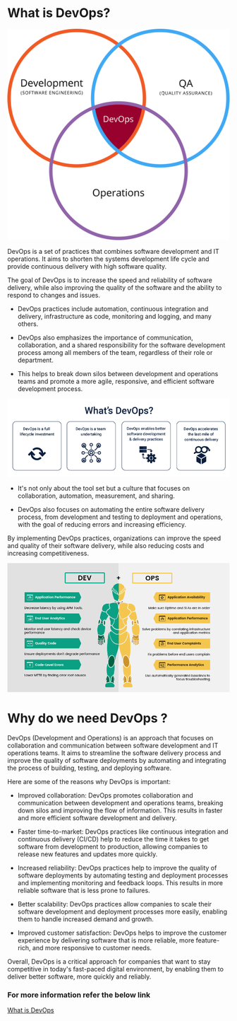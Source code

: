 # What is DevOps? 

![](Images/devops10.png)

DevOps is a set of practices that combines software development and IT operations. It aims to shorten the systems development life cycle and provide continuous delivery with high software quality.

The goal of DevOps is to increase the speed and reliability of software delivery, while also improving the quality of the software and the ability to respond to changes and issues.

- DevOps practices include automation, continuous integration and delivery, infrastructure as code, monitoring and logging, and many others.

- DevOps also emphasizes the importance of communication, collaboration, and a shared responsibility for the software development process among all members of the team, regardless of their role or department.

- This helps to break down silos between development and operations teams and promote a more agile, responsive, and efficient software development process.

![](Images/devops11.png)

- It's not only about the tool set but a culture that focuses on collaboration, automation, measurement, and sharing.

- DevOps also focuses on automating the entire software delivery process, from development and testing to deployment and operations, with the goal of reducing errors and increasing efficiency.

By implementing DevOps practices, organizations can improve the speed and quality of their software delivery, while also reducing costs and increasing competitiveness.
 
![](Images/devops12.png)

# Why do we need DevOps ?
DevOps (Development and Operations) is an approach that focuses on collaboration and communication between software development and IT operations teams. It aims to streamline the software delivery process and improve the quality of software deployments by automating and integrating the process of building, testing, and deploying software.

Here are some of the reasons why DevOps is important:

- Improved collaboration: DevOps promotes collaboration and communication between development and operations teams, breaking down silos and improving the flow of information. This results in faster and more efficient software development and delivery.

- Faster time-to-market: DevOps practices like continuous integration and continuous delivery (CI/CD) help to reduce the time it takes to get software from development to production, allowing companies to release new features and updates more quickly.

- Increased reliability: DevOps practices help to improve the quality of software deployments by automating testing and deployment processes and implementing monitoring and feedback loops. This results in more reliable software that is less prone to failures.

- Better scalability: DevOps practices allow companies to scale their software development and deployment processes more easily, enabling them to handle increased demand and growth.

- Improved customer satisfaction: DevOps helps to improve the customer experience by delivering software that is more reliable, more feature-rich, and more responsive to customer needs.

Overall, DevOps is a critical approach for companies that want to stay competitive in today's fast-paced digital environment, by enabling them to deliver better software, more quickly and reliably.

### For more information refer the below link
[What is DevOps](https://www.youtube.com/watch?v=_Gpe1Zn-1fE&t=43s)
